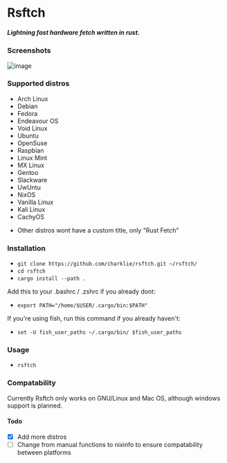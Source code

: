 # Rsftch

##### _Lightning fast hardware fetch written in rust._

### Screenshots

![image](https://github.com/charklie/rsftch/assets/157241212/04b9514d-d6a0-4be6-bb79-0388cc292558)

### Supported distros
- Arch Linux
- Debian
- Fedora
- Endeavour OS
- Void Linux
- Ubuntu
- OpenSuse
- Raspbian
- Linux Mint
- MX Linux
- Gentoo
- Slackware
- UwUntu
- NixOS
- Vanilla Linux
- Kali Linux
- CachyOS

* Other distros wont have a custom title, only "Rust Fetch"

### Installation
- `git clone https://github.com/charklie/rsftch.git ~/rsftch/`
- `cd rsftch`
- `cargo install --path .`

Add this to your .bashrc / .zshrc if you already dont:
- `export PATH="/home/$USER/.cargo/bin:$PATH"`
  
If you're using fish, run this command if you already haven't:
- `set -U fish_user_paths ~/.cargo/bin/ $fish_user_paths`

### Usage
- `rsftch`

### Compatability
Currently Rsftch only works on GNU/Linux and Mac OS, although windows support is planned.  

#### Todo
- [X] Add more distros
- [ ] Change from manual functions to nixinfo to ensure compatability between platforms
